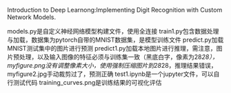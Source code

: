 Introduction to Deep Learnong:Implementing Digit Recognition with Custom Network Models.

models.py是自定义神经网络模型构建文件，使用全连接
train1.py包含数据处理与加载，数据集为pytorch自带的MNIST数据集，是模型训练文件
predict.py加载MNIST测试集中的图片进行预测
predict1.py加载本地图片进行推理，需注意，图片预处理，以及输入图像的特征必须与训练集一致（黑底白字，像素为28*28），myfigure.png没有调整像素大小，使用强制压缩图片到28*28，推理结果错误，myfigure2.jpg手动裁剪过了，预测正确
test1.ipynb是一个jupyter文件，可以自行测试代码
training_curves.png是训练结果的可视化评估
